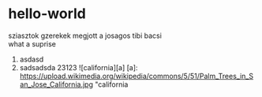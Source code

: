 # hello-world
sziasztok gzerekek megjott a josagos tibi bacsi  
what a suprise

1. asdasd
2. sadsadsda
  23123
![california][a]
[a]: https://upload.wikimedia.org/wikipedia/commons/5/51/Palm_Trees_in_San_Jose_California.jpg "california
